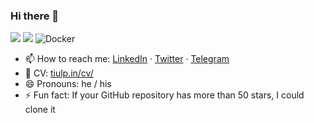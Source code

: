 ### Hi there 👋

<!--
**tiulpin/tiulpin** is a ✨ _special_ ✨ repository because its `README.md` (this file) appears on your GitHub profile.
-->
![](https://img.shields.io/badge/-Python-333?style=flat-square&logo=Python&logoColor=fff)
![](https://img.shields.io/badge/-PyTorch-e34f26?style=flat-square&logo=PyTorch&logoColor=fff)
![Docker](https://img.shields.io/badge/-Docker-black?style=flat-square&logo=docker)

- 📫 How to reach me: [LinkedIn](https://linkedin.com/in/tiulpin) · [Twitter](https://twitter.com/tiulpin) · [Telegram](https://t.me/tiulpin)
- 💼 CV: [tiulp.in/cv/](https://tiulp.in/cv)
- 😄 Pronouns: he / his
- ⚡ Fun fact: If your GitHub repository has more than 50 stars, I could clone it
